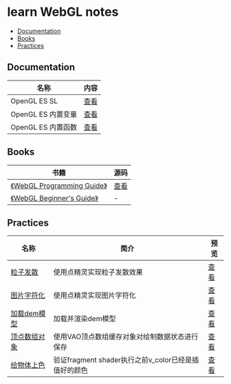 # learn WebGL notes
  - [Documentation](#documentation)
  - [Books](#books)
  - [Practices](#practices)
## Documentation

| 名称         | 内容                        |
| ------------ | --------------------------- |
| OpenGL ES SL | [查看](./Documentation/OpenGL_ES_SL/README.md) |
| OpenGL ES 内置变量 | [查看](./Documentation/OpenGL_ES_Built-in_Variables/README.md) |
| OpenGL ES 内置函数 | [查看](./Documentation/OpenGL_ES_Built-in_Functions/README.md) |



## Books

| 书籍                                                         | 源码                              |
| ------------------------------------------------------------ | --------------------------------- |
| [《WebGL Programming Guide》](https://book.douban.com/subject/25909351/) | [查看](./Books/WebGL_Programming_Guide) |
| [《WebGL Beginner's Guide》](https://book.douban.com/subject/11511270/) | -                                 |



## Practices

| 名称     | 简介 | 预览 |
| -------- | ---- | ---- |
| [粒子发散](./Practices/particle/main.js) |  使用点精灵实现粒子发散效果  |   [查看](https://krapnikkk.github.io/learn_WebGL/Practices/particle/)   |
| [图片字符化](./Practices/textureStringify/main.js) | 使用点精灵实现图片字符化 | [查看](https://krapnikkk.github.io/learn_WebGL/Practices/textureStringify/) |
| [加载dem模型](./Practices/digitalElevationModel/main.js) | 加载并渲染dem模型 | [查看](https://krapnikkk.github.io/learn_WebGL/Practices/digitalElevationModel/) |
| [顶点数组对象](./Practices/vao/main.js) | 使用VAO顶点数组缓存对象对绘制数据状态进行保存 | [查看](https://krapnikkk.github.io/learn_WebGL/Practices/vao/) |
| [给物体上色](./Practices/addColor/main.js) | 验证fragment shader执行之前v_color已经是插值好的颜色 | [查看](https://krapnikkk.github.io/learn_WebGL/Practices/addColor/) |
